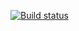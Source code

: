 [![Build status](https://ci.appveyor.com/api/projects/status/aawh825tmtov70hp?svg=true)](https://ci.appveyor.com/project/MeriAv/2-1)
